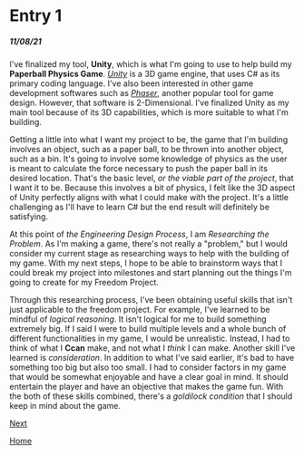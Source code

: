 # Entry 1
##### 11/08/21

I've finalized my tool, **Unity**, which is what I'm going to use to help build my **Paperball Physics Game**. *[Unity](https://unity.com/)* is a 3D game engine, that uses C# as its primary coding language. I've also been interested in other game development softwares such as *[Phaser](https://phaser.io/)*, another popular tool for game design. However, that software is 2-Dimensional. I've finalized Unity as my main tool because of its 3D capabilities, which is more suitable to what I'm building. 

Getting a little into what I want my project to be, the game that I'm building involves an object, such as a paper ball, to be thrown into another object, such as a bin. It's going to involve some knowledge of physics as the user is meant to calculate the force necessary to push the paper ball in its desired location. That's the basic level, _or the viable part of the project_, that I want it to be. Because this involves a bit of physics, I felt like the 3D aspect of Unity perfectly aligns with what I could make with the project. It's a little challenging as I'll have to learn C# but the end result will definitely be satisfying.


At this point of _the Engineering Design Process_, I am *Researching the Problem*. As I'm making a game, there's not really a "problem," but I would consider my current stage as researching ways to help with the building of my game. With my next steps, I hope to be able to brainstorm ways that I could break my project into milestones and start planning out the things I'm going to create for my Freedom Project.

Through this researching process, I've been obtaining useful skills that isn't just applicable to the freedom project. For example, I've learned to be mindful of *logical reasoning*. It isn't logical for me to build something extremely big. If I said I were to build multiple levels and a whole bunch of different functionalities in my game, I would be unrealistic. Instead, I had to think of what I __Ccan__ make, and not what I *think* I can make. Another skill I've learned is *consideration*. In addition to what I've said earlier, it's bad to have something too big but also too small. I had to consider factors in my game that would be somewhat enjoyable and have a clear goal in mind. It should entertain the player and have an objective that makes the game fun. With the both of these skills combined, there's a *goldilock condition* that I should keep in mind about the game.

[Next](entry02.md)

[Home](../README.md)